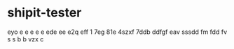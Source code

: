 # shipit-tester
eyo
e
e
e
e
e
ede
ee
e2q
eff
1
7eg
81e
4szxf
7ddb
ddfgf
eav
sssdd
fm
fdd
fv
s
s
b
b
vzx
c
